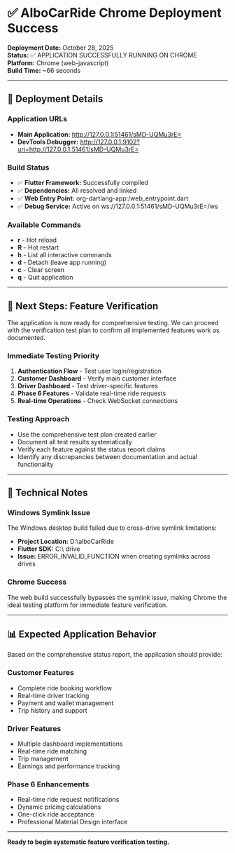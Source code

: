 # ✅ AlboCarRide Chrome Deployment Success

**Deployment Date:** October 28, 2025  
**Status:** ✅ APPLICATION SUCCESSFULLY RUNNING ON CHROME  
**Platform:** Chrome (web-javascript)  
**Build Time:** ~66 seconds

---

## 🚀 Deployment Details

### Application URLs
- **Main Application:** http://127.0.0.1:51461/sMD-UQMu3rE=
- **DevTools Debugger:** http://127.0.0.1:9102?uri=http://127.0.0.1:51461/sMD-UQMu3rE=

### Build Status
- ✅ **Flutter Framework:** Successfully compiled
- ✅ **Dependencies:** All resolved and linked
- ✅ **Web Entry Point:** org-dartlang-app:/web_entrypoint.dart
- ✅ **Debug Service:** Active on ws://127.0.0.1:51461/sMD-UQMu3rE=/ws

### Available Commands
- **r** - Hot reload
- **R** - Hot restart  
- **h** - List all interactive commands
- **d** - Detach (leave app running)
- **c** - Clear screen
- **q** - Quit application

---

## 🎯 Next Steps: Feature Verification

The application is now ready for comprehensive testing. We can proceed with the verification test plan to confirm all implemented features work as documented.

### Immediate Testing Priority
1. **Authentication Flow** - Test user login/registration
2. **Customer Dashboard** - Verify main customer interface
3. **Driver Dashboard** - Test driver-specific features
4. **Phase 6 Features** - Validate real-time ride requests
5. **Real-time Operations** - Check WebSocket connections

### Testing Approach
- Use the comprehensive test plan created earlier
- Document all test results systematically
- Verify each feature against the status report claims
- Identify any discrepancies between documentation and actual functionality

---

## 🔧 Technical Notes

### Windows Symlink Issue
The Windows desktop build failed due to cross-drive symlink limitations:
- **Project Location:** D:\alboCarRide
- **Flutter SDK:** C:\ drive
- **Issue:** ERROR_INVALID_FUNCTION when creating symlinks across drives

### Chrome Success
The web build successfully bypasses the symlink issue, making Chrome the ideal testing platform for immediate feature verification.

---

## 📊 Expected Application Behavior

Based on the comprehensive status report, the application should provide:

### Customer Features
- Complete ride booking workflow
- Real-time driver tracking
- Payment and wallet management
- Trip history and support

### Driver Features  
- Multiple dashboard implementations
- Real-time ride matching
- Trip management
- Earnings and performance tracking

### Phase 6 Enhancements
- Real-time ride request notifications
- Dynamic pricing calculations
- One-click ride acceptance
- Professional Material Design interface

---

**Ready to begin systematic feature verification testing.**